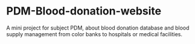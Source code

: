 # PDM-Blood-donation-website
A mini project for subject PDM, about blood donation database and blood supply management from color banks to hospitals or medical facilities.  
